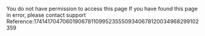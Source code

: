 You do not have permission to access this page If you have found this page in error, please contact support Reference:17414170470601906781109952355509340678120034968299102359